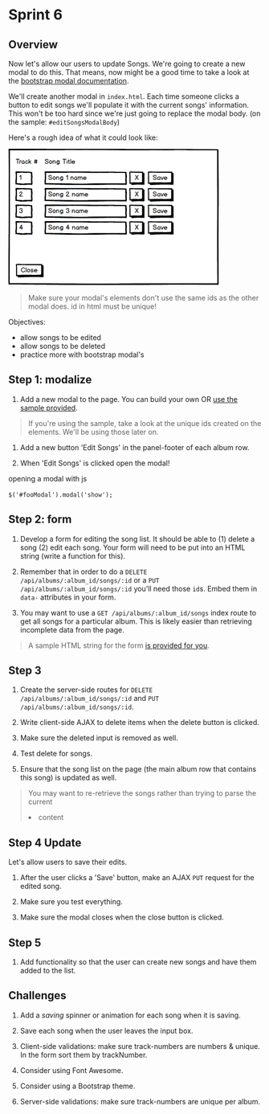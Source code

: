 # Sprint 6

## Overview

Now let's allow our users to update Songs.  We're going to create a new modal to do this.
That means, now might be a good time to take a look at the [bootstrap modal documentation](http://getbootstrap.com/javascript/#modals).

We'll create another modal in `index.html`.  Each time someone clicks a button to edit songs we'll populate it with the current songs' information.  This won't be too hard since we're just going to replace the modal body. (on the sample: `#editSongsModalBody`)

Here's a rough idea of what it could look like:

![Edit Songs Modal](/docs/assets/images/edit_songs.png)

> Make sure your modal's elements don't use the same ids as the other modal does.  id in html must be unique!

Objectives:
* allow songs to be edited
* allow songs to be deleted
* practice more with bootstrap modal's

## Step 1: modalize

1. Add a new modal to the page.  You can build your own OR [use the sample provided](/docs/code_samples/sprint6_modal.html).

> If you're using the sample, take a look at the unique ids created on the elements.  We'll be using those later on.

1. Add a new button 'Edit Songs' in the panel-footer of each album row.

1. When 'Edit Songs' is clicked open the modal!

<detail><summary>opening a modal with js</summary>

`$('#fooModal').modal('show');`

</detail>

## Step 2: form

1. Develop a form for editing the song list.  It should be able to (1) delete a song (2) edit each song. Your form will need to be put into an HTML string (write a function for this).

1. Remember that in order to do a `DELETE /api/albums/:album_id/songs/:id` or a `PUT /api/albums/:album_id/songs/:id` you'll need those `id`s.  Embed them in `data-` attributes in your form.

1. You may want to use a `GET /api/albums/:album_id/songs` index route to get all songs for a particular album.  This is likely easier than retrieving incomplete data from the page.

> A sample HTML string for the form <a href="/docs/code_samples/sprint6_inline_form.js">is provided for you</a>.

## Step 3

1. Create the server-side routes for `DELETE /api/albums/:album_id/songs/:id` and `PUT /api/albums/:album_id/songs/:id`.

1. Write client-side AJAX to delete items when the delete button is clicked.

1. Make sure the deleted input is removed as well.

1. Test delete for songs.

1. Ensure that the song list on the page (the main album row that contains this song) is updated as well.

> You may want to re-retrieve the songs rather than trying to parse the current <li> content


## Step 4 Update  

Let's allow users to save their edits.

1. After the user clicks a 'Save' button, make an AJAX `PUT` request for the edited song.  

1. Make sure you test everything.

1. Make sure the modal closes when the close button is clicked.


## Step 5

1. Add functionality so that the user can create new songs and have them added to the list.


## Challenges

1. Add a _saving_ spinner or animation for each song when it is saving.

1. Save each song when the user leaves the input box.

1. Client-side validations: make sure track-numbers are numbers & unique.  In the form sort them by trackNumber.

1. Consider using Font Awesome.

1. Consider using a Bootstrap theme.

1. Server-side validations: make sure track-numbers are unique per album.  
